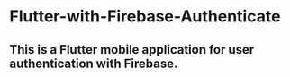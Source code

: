 # Flutter-with-Firebase-Authenticate
## This is a Flutter mobile application for user authentication with Firebase.
